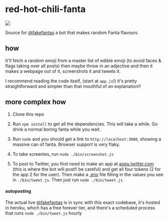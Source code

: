 # red-hot-chili-fanta

<img src="https://pbs.twimg.com/media/DdqaWQwVMAEESUj.jpg:large"/>

Source for <a href="https://twitter.com/fakefantas">@fakefantas</a> a bot that makes random Fanta flavours

## how

It'll fetch a random emoji from a master list of edible emoji (to avoid faces & flags taking over all posts) then maybe throw in an adjective and then it makes a webpage out of it, screenshots it and tweets it.

I recommend reading the code itself, (start at `app.js`!) it's pretty straightforward and simpler than that mouthful of an explanation!!

## more complex how

1. Clone this repo

2. Run `npm install` to get all the dependencies. This will take a while. Go drink a normal boring fanta while you wait.

3. Run `node` and you should get a link to `http://localhost:3000`, showing a massive can of fanta. Browser support is very flaky.

4. To take screenies, run `node ./bin/screenshot.js`

5. To post to Twitter, you first need to make an app at <a href="apps.twitter.com">apps.twitter.com</a> (this is where the bot will post!! be careful) and get all four tokens (2 for the app 2 for the user). Then make a <a href="https://github.com/motdotla/dotenv">.env</a> file filling in the values you see in `./bin/tweet.js`. Then just run `node ./bin/tweet.js`

#### autoposting

The actual live <a href="https://twitter.com/fakefantas">@fakefantas</a> is in sync with this exact codebase, it's hosted in heroku, which has a free forever tier, and there's a scheduled process that runs `node ./bin/tweet.js` hourly
